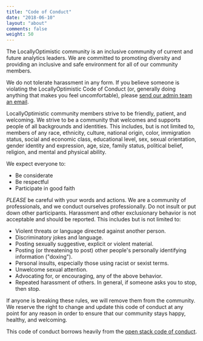 ```yaml
---
title: "Code of Conduct"
date: "2018-06-10"
layout: "about"
comments: false
weight: 50
---
```


The LocallyOptimistic community is an inclusive community of current and future analytics leaders. We are committed to promoting diversity and providing an inclusive and safe environment for all of our community members.

We do not tolerate harassment in any form. If you believe someone is violating the LocallyOptimistic Code of Conduct (or, generally doing anything that makes you feel uncomfortable), please [send our admin team an email](mailto:kaminsky.michael@gmail.com).

LocallyOptimistic community members strive to be friendly, patient, and welcoming. We strive to be a community that welcomes and supports people of all backgrounds and identities. This includes, but is not limited to, members of any race, ethnicity, culture, national origin, color, immigration status, social and economic class, educational level, sex, sexual orientation, gender identity and expression, age, size, family status, political belief, religion, and mental and physical ability.

We expect everyone to:

* Be considerate
* Be respectful
* Participate in good faith

*PLEASE* be careful with your words and actions. We are a community of professionals, and we conduct ourselves professionally. Do not insult or put down other participants. Harassment and other exclusionary behavior is not acceptable and should be reported. This includes but is not limited to:

* Violent threats or language directed against another person.
* Discriminatory jokes and language.
* Posting sexually suggestive, explicit or violent material.
* Posting (or threatening to post) other people's personally identifying information ("doxing").
* Personal insults, especially those using racist or sexist terms.
* Unwelcome sexual attention.
* Advocating for, or encouraging, any of the above behavior.
* Repeated harassment of others. In general, if someone asks you to stop, then stop.

If anyone is breaking these rules, we will remove them from the community. We reserve the right to change and update this code of conduct at any point for any reason in order to ensure that our community stays happy, healthy, and welcoming.

This code of conduct borrows heavily from the [open stack code of conduct](https://www.openstack.org/legal/community-code-of-conduct/).


